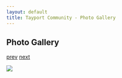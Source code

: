 ```yaml
---
layout: default
title: Tayport Community - Photo Gallery
---
```

## Photo Gallery

[prev](http://tayport.org.uk/photo/206) [next](http://tayport.org.uk/photo/208)

![ ](http://tayport.org.uk/media/207.jpg " ")

